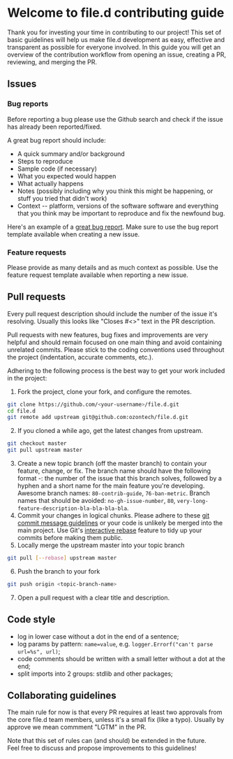 # Welcome to file.d contributing guide
Thank you for investing your time in contributing to our project! This set of basic guidelines will help us make file.d development as easy, effective and transparent as possible for everyone involved.
In this guide you will get an overview of the contribution workflow from opening an issue, creating a PR, reviewing, and merging the PR.

## Issues
### Bug reports
Before reporting a bug please use the Github search and check if the issue has already been reported/fixed.

A great bug report should include: 
- A quick summary and/or background
- Steps to reproduce
- Sample code (if necessary)
- What you expected would happen
- What actually happens
- Notes (possibly including why you think this might be happening, or stuff you tried that didn't work)
- Context -- platform, versions of the software software and everything that you think may be important to reproduce and fix the newfound bug.

Here's an example of a [great bug report](http://www.openradar.me/11905408).
Make sure to use the bug report template available when creating a new issue.


### Feature requests
Please provide as many details and as much context as possible. Use the feature request template available when reporting a new issue.

## Pull requests
Every pull request description should include the number of the issue it's resolving. Usually this looks like "Closes #<>" text in the PR description.

Pull requests with new features, bug fixes and improvements are very helpful and should remain focused on one main thing and avoid containing unrelated commits.
Please stick to the coding conventions used throughout the project (indentation, accurate comments, etc.).

Adhering to the following process is the best way to get your work included in the project:
1. Fork the project, clone your fork, and configure the remotes.
```bash
git clone https://github.com/<your-username>/file.d.git
cd file.d
git remote add upstream git@github.com:ozontech/file.d.git
```
2. If you cloned a while ago, get the latest changes from upstream.
```bash
git checkout master
git pull upstream master
```
3. Create a new topic branch (off the master branch) to contain your feature, change, or fix.
  The branch name should have the following format <issue-no>-<short-topic-name>: the number of the issue that this branch solves, followed by a hyphen and a short name for the main feature you're developing.
  Awesome branch names: `80-contrib-guide`, `76-ban-metric`.
  Branch names that should be avoided: `no-gh-issue-number`, `80`, `very-long-feature-description-bla-bla-bla-bla`.
4. Commit your changes in logical chunks. Please adhere to these [git commit message guidelines](https://tbaggery.com/2008/04/19/a-note-about-git-commit-messages.html) or your code is unlikely be merged into the main project. Use Git's [interactive rebase](https://docs.github.com/en/get-started/using-git/about-git-rebase) feature to tidy up your commits before making them public.
5. Locally merge the upstream master into your topic branch
```bash
git pull [--rebase] upstream master
```
6. Push the branch to your fork
```bash
git push origin <topic-branch-name>
```
7. Open a pull request with a clear title and description.

## Code style

* log in lower case without a dot in the end of a sentence;
* log params by pattern: `name=value`, e.g. `logger.Errorf("can't parse url=%s", url)`;
* code comments should be written with a small letter without a dot at the end;
* split imports into 2 groups: stdlib and other packages; 

## Collaborating guidelines

The main rule for now is that every PR requires at least two approvals from the core file.d team members, unless it's a small fix (like a typo). Usually by approve we mean commment "LGTM" in the PR.

Note that this set of rules can (and should) be extended in the future.  
Feel free to discuss and propose improvements to this guidelines!

